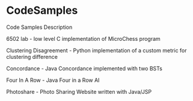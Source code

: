 CodeSamples
===========

Code Samples Description

6502 lab - low level C implementation of MicroChess program

Clustering Disagreement - Python implementation of a custom metric for clustering difference

Concordance - Java Concordance implemented with two BSTs

Four In A Row - Java Four in a Row AI

Photoshare - Photo Sharing Website written with Java/JSP
